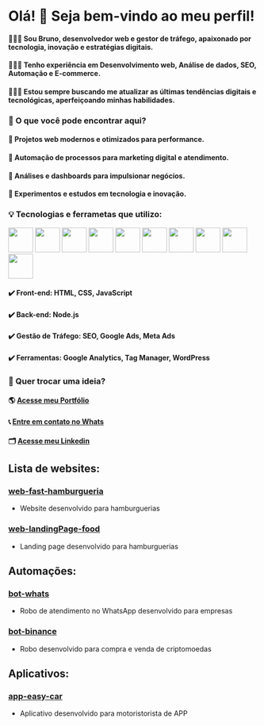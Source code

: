 # Olá! 👋 Seja bem-vindo ao meu perfil!
#### 👨🏻‍💻 Sou Bruno, desenvolvedor web e gestor de tráfego, apaixonado por tecnologia, inovação e estratégias digitais. 
#### 👨🏻‍💻 Tenho experiência em Desenvolvimento web, Análise de dados, SEO, Automação e E-commerce.
#### 👨🏻‍💻 Estou sempre buscando me atualizar as últimas tendências digitais e tecnológicas, aperfeiçoando minhas habilidades.

### 🚀 O que você pode encontrar aqui?
#### 🔹 Projetos web modernos e otimizados para performance.
#### 🔹 Automação de processos para marketing digital e atendimento.
#### 🔹 Análises e dashboards para impulsionar negócios.
#### 🔹 Experimentos e estudos em tecnologia e inovação.

### 💡 Tecnologias e ferrametas que utilizo:
<img src="https://cdn.jsdelivr.net/gh/devicons/devicon@latest/icons/html5/html5-original-wordmark.svg" width="50px" /> <img src="https://cdn.jsdelivr.net/gh/devicons/devicon@latest/icons/css3/css3-original-wordmark.svg" width="50px" /> <img src="https://cdn.jsdelivr.net/gh/devicons/devicon@latest/icons/javascript/javascript-original.svg" width="50px"/> <img src="https://cdn.jsdelivr.net/gh/devicons/devicon@latest/icons/vscode/vscode-original.svg" width="50px"/> <img src="https://cdn.jsdelivr.net/gh/devicons/devicon@latest/icons/nodejs/nodejs-original-wordmark.svg" width="50px"/> <img src="https://cdn.jsdelivr.net/gh/devicons/devicon@latest/icons/wordpress/wordpress-original.svg" width="50px"/> <img src="https://cdn.jsdelivr.net/gh/devicons/devicon@latest/icons/google/google-original.svg" width="50px"/> <img src="https://cdn.jsdelivr.net/gh/devicons/devicon@latest/icons/facebook/facebook-original.svg" width="50px" /> <img src="https://cdn.jsdelivr.net/gh/devicons/devicon@latest/icons/git/git-original.svg" width="50px" /> <img src="https://cdn.jsdelivr.net/gh/devicons/devicon@latest/icons/github/github-original.svg" width="50px"/>
          
#### ✔️ Front-end: HTML, CSS, JavaScript
#### ✔️ Back-end: Node.js
#### ✔️ Gestão de Tráfego: SEO, Google Ads, Meta Ads
#### ✔️ Ferramentas: Google Analytics, Tag Manager, WordPress

### 📢 Quer trocar uma ideia?
#### 🌎 [Acesse meu Portfólio](https://bruno-mkti.github.io/web-portfolio-pessoal)
#### 📞 [Entre em contato no Whats](https://wa.me/5534991099276)
#### 🗂 [Acesse meu Linkedin](https://www.linkedin.com/in/bruno-mkti/)

## Lista de websites:
### [web-fast-hamburgueria](https://github.com/bruno-mkti/web-fast-hamburgueria)
- Website desenvolvido para hamburguerias

### [web-landingPage-food](https://github.com/bruno-mkti/web-landingPage-food)
- Landing page desenvolvido para hamburguerias

## Automações:
### [bot-whats](https://github.com/bruno-mkti/bot-whats)
- Robo de atendimento no WhatsApp desenvolvido para empresas

### [bot-binance](https://github.com/bruno-mkti/bot-binance)
- Robo desenvolvido para compra e venda de criptomoedas

## Aplicativos:
### [app-easy-car](https://github.com/bruno-mkti/app-easy-car.git)
- Aplicativo desenvolvido para motoristorista de APP